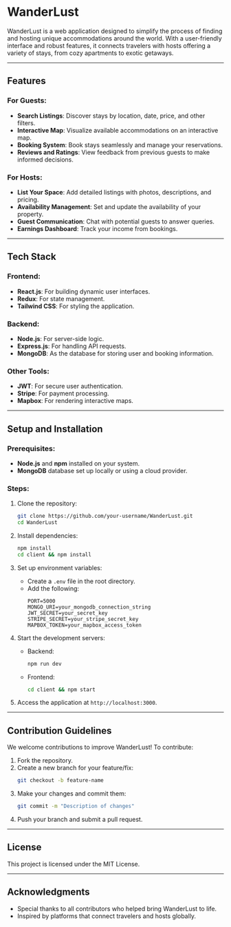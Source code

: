 # WanderLust

WanderLust is a web application designed to simplify the process of finding and hosting unique accommodations around the world. With a user-friendly interface and robust features, it connects travelers with hosts offering a variety of stays, from cozy apartments to exotic getaways.

---

## Features

### For Guests:
- **Search Listings**: Discover stays by location, date, price, and other filters.
- **Interactive Map**: Visualize available accommodations on an interactive map.
- **Booking System**: Book stays seamlessly and manage your reservations.
- **Reviews and Ratings**: View feedback from previous guests to make informed decisions.

### For Hosts:
- **List Your Space**: Add detailed listings with photos, descriptions, and pricing.
- **Availability Management**: Set and update the availability of your property.
- **Guest Communication**: Chat with potential guests to answer queries.
- **Earnings Dashboard**: Track your income from bookings.

---

## Tech Stack

### Frontend:
- **React.js**: For building dynamic user interfaces.
- **Redux**: For state management.
- **Tailwind CSS**: For styling the application.

### Backend:
- **Node.js**: For server-side logic.
- **Express.js**: For handling API requests.
- **MongoDB**: As the database for storing user and booking information.

### Other Tools:
- **JWT**: For secure user authentication.
- **Stripe**: For payment processing.
- **Mapbox**: For rendering interactive maps.

---

## Setup and Installation

### Prerequisites:
- **Node.js** and **npm** installed on your system.
- **MongoDB** database set up locally or using a cloud provider.

### Steps:
1. Clone the repository:
   ```bash
   git clone https://github.com/your-username/WanderLust.git
   cd WanderLust
   ```

2. Install dependencies:
   ```bash
   npm install
   cd client && npm install
   ```

3. Set up environment variables:
   - Create a `.env` file in the root directory.
   - Add the following:
     ```env
     PORT=5000
     MONGO_URI=your_mongodb_connection_string
     JWT_SECRET=your_secret_key
     STRIPE_SECRET=your_stripe_secret_key
     MAPBOX_TOKEN=your_mapbox_access_token
     ```

4. Start the development servers:
   - Backend:
     ```bash
     npm run dev
     ```
   - Frontend:
     ```bash
     cd client && npm start
     ```

5. Access the application at `http://localhost:3000`.

---

## Contribution Guidelines

We welcome contributions to improve WanderLust! To contribute:
1. Fork the repository.
2. Create a new branch for your feature/fix:
   ```bash
   git checkout -b feature-name
   ```
3. Make your changes and commit them:
   ```bash
   git commit -m "Description of changes"
   ```
4. Push your branch and submit a pull request.

---

## License

This project is licensed under the MIT License. 

---

## Acknowledgments

- Special thanks to all contributors who helped bring WanderLust to life.
- Inspired by platforms that connect travelers and hosts globally.
